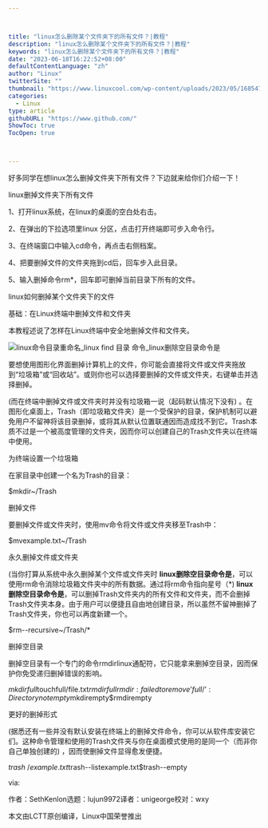 ```yaml
---



title: "linux怎么删除某个文件夹下的所有文件？|教程"
description: "linux怎么删除某个文件夹下的所有文件？|教程"
keywords: "linux怎么删除某个文件夹下的所有文件？|教程"
date: "2023-06-18T16:22:52+08:00"
defaultContentLanguage: "zh"
author: "Linux"
twitterSite: ""
thumbnail: "https://www.linuxcool.com/wp-content/uploads/2023/05/1685477596900_0.jpg"
categories:
  - Linux
type: article
githubURL: "https://www.github.com/"
ShowToc: true
TocOpen: true



---
```


好多同学在想linux怎么删掉文件夹下所有文件？下边就来给你们介绍一下！

linux删掉文件夹下所有文件

1、打开linux系统，在linux的桌面的空白处右击。

2、在弹出的下拉选项里linux 分区，点击打开终端即可步入命令行。

3、在终端窗口中输入cd命令，再点击右侧档案。

4、把要删掉文件的文件夹拖到cd后，回车步入此目录。

5、输入删掉命令rm*，回车即可删掉当前目录下所有的文件。

linux如何删掉某个文件夹下的文件

基础：在Linux终端中删掉文件和文件夹

本教程述说了怎样在Linux终端中安全地删掉文件和文件夹。

![linux命令目录重命名_linux find 目录 命令_linux删除空目录命令是](https://www.linuxcool.com/wp-content/uploads/2023/05/1685477596900_0.jpg)

要想使用图形化界面删掉计算机上的文件，你可能会直接将文件或文件夹拖放到“垃圾箱”或“回收站”。或则你也可以选择要删掉的文件或文件夹，右键单击并选择删掉。

(而在终端中删掉文件或文件夹时并没有垃圾箱一说（起码默认情况下没有) 。在图形化桌面上，Trash（即垃圾箱文件夹）是一个受保护的目录，保护机制可以避免用户不留神将该目录删掉，或将其从默认位置联通因而造成找不到它。Trash本质不过是一个被高度管理的文件夹，因而你可以创建自己的Trash文件夹以在终端中使用。

为终端设置一个垃圾箱

在家目录中创建一个名为Trash的目录：

$mkdir~/Trash

删掉文件

要删掉文件或文件夹时，使用mv命令将文件或文件夹移至Trash中：

$mvexample.txt~/Trash

永久删掉文件或文件夹

(当你打算从系统中永久删掉某个文件或文件夹时 **linux删除空目录命令是**，可以使用rm命令消除垃圾箱文件夹中的所有数据。通过将rm命令指向星号（*)  **linux删除空目录命令是**，可以删掉Trash文件夹内的所有文件和文件夹，而不会删掉Trash文件夹本身。由于用户可以便捷且自由地创建目录，所以虽然不留神删掉了Trash文件夹，你也可以再度新建一个。

$rm--recursive~/Trash/*

删掉空目录

删掉空目录有一个专门的命令rmdirlinux通配符，它只能拿来删掉空目录，因而保护你免受递归删掉错误的影响。

$mkdirfull$touchfull/file.txt$rmdirfullrmdir:failedtoremove’full/’:Directorynotempty$mkdirempty$rmdirempty

更好的删掉形式

(据悉还有一些并没有默认安装在终端上的删掉文件命令，你可以从软件库安装它们。这种命令管理和使用的Trash文件夹与你在桌面模式使用的是同一个（而非你自己单独创建的) ，因而使删掉文件显得愈发便捷。

$trash~/example.txt$trash--listexample.txt$trash--empty

via:

作者：SethKenlon选题：lujun9972译者：unigeorge校对：wxy

本文由LCTT原创编译，Linux中国荣誉推出